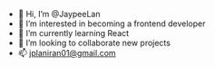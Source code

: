 - 👋 Hi, I’m @JaypeeLan
- 👀 I’m interested in becoming a frontend developer
- 🌱 I’m currently learning React
- 💞️ I’m looking to collaborate new projects
- 📫 jplaniran01@gmail.com

<!---
JaypeeLan/JaypeeLan is a ✨ special ✨ repository because its `README.md` (this file) appears on your GitHub profile.
You can click the Preview link to take a look at your changes.
--->
